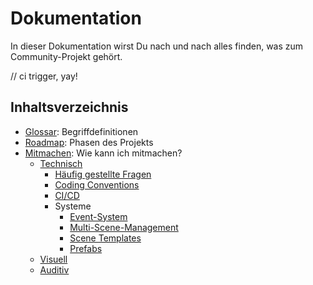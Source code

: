 # Dokumentation

In dieser Dokumentation wirst Du nach und nach alles finden, was zum Community-Projekt gehört.

// ci trigger, yay!

## Inhaltsverzeichnis

* [Glossar](glossary.md): Begriffdefinitionen
* [Roadmap](roadmap.md): Phasen des Projekts
* [Mitmachen](contributing/README.md): Wie kann ich mitmachen?
  * [Technisch](contributing/technical/README.md)
    * [Häufig gestellte Fragen](contributing/technical/faq.md)
    * [Coding Conventions](contributing/technical/coding-conventions.md)
    * [CI/CD](contributing/technical/ci-cd.md)
    * Systeme
      * [Event-System](contributing/technical/systems/event-system.md)
      * [Multi-Scene-Management](contributing/technical/systems/multi-scene-management.md)
      * [Scene Templates](contributing/technical/systems/scene-templates.md)
      * [Prefabs](contributing/technical/systems/prefabs.md)
  * [Visuell](contributing/visual/README.md)
  * [Auditiv](contributing/auditory/README.md)
